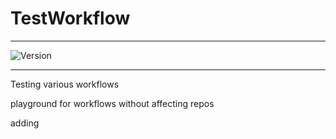 # TestWorkflow

---

![Version](https://img.shields.io/badge/Version-2.0.28-brightgreen)

---

Testing various workflows

playground for workflows without affecting repos

adding

